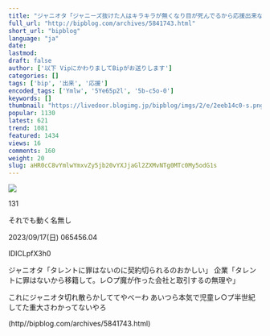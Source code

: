 ```yaml
---
title: "ジャニオタ「ジャニーズ抜けた人はキラキラが無くなり目が死んでるから応援出来ない」 "
full_url: "http://bipblog.com/archives/5841743.html"
short_url: "bipblog"
language: "ja"
date: 
lastmod: 
draft: false
author: ['以下 VipにかわりましてBipがお送りします']
categories: []
tags: ['bip', '出来', '応援']
encoded_tags: ['Ymlw', '5Ye65p2l', '5b-c5o-0']
keywords: []
thumbnail: "https://livedoor.blogimg.jp/bipblog/imgs/2/e/2eeb14c0-s.png"
popular: 1130
latest: 621
trend: 1081
featured: 1434
views: 16
comments: 160
weight: 20
slug: aHR0cC8vYmlwYmxvZy5jb20vYXJjaGl2ZXMvNTg0MTc0My5odG1s
---
```


![](https://livedoor.blogimg.jp/bipblog/imgs/2/e/2eeb14c0-s.png)

<div><p class='ent_header' id='res_131'><p class='ent_num'>131</p> <p class='ent_name'>それでも動く名無し</p> <p class='ent_data'>2023/09/17(日) 065456.04</p> <p class='ent_id'>IDICLpfX3h0</p></p><p class='ent_body_p ent_kyocho '> ジャニオタ「タレントに罪はないのに契約切られるのおかしい」 企業「タレントに罪はないから移籍して。レ○プ魔が作った会社と取引するの無理や」</p> <p class='ent_body_p ent_kyocho'>これにジャニオタ切れ散らかしててやべーわ あいつら本気で児童レ○プ半世紀してた重大さわかってないやろ </p></div>

(http//bipblog.com/archives/5841743.html)
